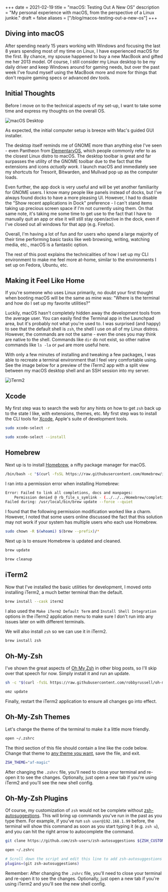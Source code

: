 +++
date = 2021-02-19
title = "macOS: Testing Out A New OS"
description = "My personal experience with macOS, from the perspective of a Linux junkie."
draft = false
aliases = ["/blog/macos-testing-out-a-new-os"]
+++

## Diving into macOS

After spending nearly 15 years working with Windows and focusing the last 8
years spending most of my time on Linux, I have experienced macOS for the first.
By chance, my spouse happened to buy a new MacBook and gifted me her 2013 model.
Of course, I still consider my Linux desktop to be my daily driver and keep
Windows around for gaming needs, but over the past week I've found myself using
the MacBook more and more for things that don't require gaming specs or advanced
dev tools.

## Initial Thoughts

Before I move on to the technical aspects of my set-up, I want to take some time
and express my thoughts on the overall OS.

![macOS Desktop](https://img.cleberg.io/blog/20210219-macos-testing-out-a-new-os/macos-desktop.png)

As expected, the initial computer setup is breeze with Mac's guided GUI
installer.

The desktop itself reminds me of GNOME more than anything else I've seen - even
Pantheon from [ElementaryOS](https://elementary.io/), which people commonly
refer to as the closest Linux distro to macOS. The desktop toolbar is great and
far surpasses the utility of the GNOME toolbar due to the fact that the
extensions and icons _actually work_. I launch macOS and immediately see my
shortcuts for Tresorit, Bitwarden, and Mullvad pop up as the computer loads.

Even further, the app dock is very useful and will be yet another familiarity
for GNOME users. I know many people like panels instead of docks, but I've
always found docks to have a more pleasing UI. However, I had to disable the
"Show recent applications in Dock" preference - I can't stand items taking up
precious screen space if I'm not currently using them. On that same note, it's
taking me some time to get use to the fact that I have to manually quit an app
or else it will still stay open/active in the dock, even if I've closed out all
windows for that app (e.g. Firefox).

Overall, I'm having a lot of fun and for users who spend a large majority of
their time performing basic tasks like web browsing, writing, watching media,
etc., macOS is a fantastic option.

The rest of this post explains the technicalities of how I set up my CLI
environment to make me feel more at-home, similar to the environments I set up
on Fedora, Ubuntu, etc.

## Making it Feel Like Home

If you're someone who uses Linux primarily, no doubt your first thought when
booting macOS will be the same as mine was: "Where is the terminal and how do I
set up my favorite utilities?"

Luckily, macOS hasn't completely hidden away the development tools from the
average user. You can easily find the Terminal app in the Launchpad area, but
it's probably not what you're used to. I was surprised (and happy) to see that
the default shell is `zsh`, the shell I use on all of my Linux distros. However,
the commands are not the same - even the ones you may think are native to the
shell. Commands like `dir` do not exist, so other native commands like `ls -la`
or `pwd` are more useful here.

With only a few minutes of installing and tweaking a few packages, I was able to
recreate a terminal environment that I feel very comfortable using. See the
image below for a preview of the iTerm2 app with a split view between my macOS
desktop shell and an SSH session into my server.

![iTerm2](https://img.cleberg.io/blog/20210219-macos-testing-out-a-new-os/iterm2.png)

## Xcode

My first step was to search the web for any hints on how to get `zsh` back up to
the state I like, with extensions, themes, etc. My first step was to install the
CLI tools for [Xcode](https://developer.apple.com/xcode/), Apple's suite of
development tools.

```bash
sudo xcode-select -r
```

```bash
sudo xcode-select --install
```

## Homebrew

Next up is to install [Homebrew](https://brew.sh), a nifty package manager for
macOS.

```bash
/bin/bash -c "$(curl -fsSL https://raw.githubusercontent.com/Homebrew/install/HEAD/install.sh)"
```

I ran into a permission error when installing Homebrew:

```bash
Error: Failed to link all completions, docs and manpages:
    Permission denied @ rb_file_s_symlink - (../../../Homebrew/completions/zsh/_brew, /usr/local/share/zsh/site-functions/_brew)
Failed during: /usr/local/bin/brew update --force --quiet
```

I found that the following permission modification worked like a charm. However,
I noted that some users online discussed the fact that this solution may not
work if your system has multiple users who each use Homebrew.

```bash
sudo chown -R $(whoami) $(brew --prefix)/*
```

Next up is to ensure Homebrew is updated and cleaned.

```bash
brew update
```

```bash
brew cleanup
```

## iTerm2

Now that I've installed the basic utilities for development, I moved onto
installing iTerm2, a much better terminal than the default.

```bash
brew install --cask iterm2
```

I also used the `Make iTerm2 Default Term` and `Install Shell Integration`
options in the iTerm2 application menu to make sure I don't run into any issues
later on with different terminals.

We will also install `zsh` so we can use it in iTerm2.

```bash
brew install zsh
```

## Oh-My-Zsh

I've shown the great aspects of [Oh My Zsh](https://ohmyz.sh) in other blog
posts, so I'll skip over that speech for now. Simply install it and run an
update.

```bash
sh -c "$(curl -fsSL https://raw.githubusercontent.com/robbyrussell/oh-my-zsh/master/tools/install.sh)"
```

```bash
omz update
```

Finally, restart the iTerm2 application to ensure all changes go into effect.

## Oh-My-Zsh Themes

Let's change the theme of the terminal to make it a little more friendly.

```bash
open ~/.zshrc
```

The third section of this file should contain a line like the code below. Change
that theme to
[any theme you want](https://github.com/ohmyzsh/ohmyzsh/wiki/Themes), save the
file, and exit.

```bash
ZSH_THEME="af-magic"
```

After changing the `.zshrc` file, you'll need to close your terminal and re-open
it to see the changes. Optionally, just open a new tab if you're using iTerm2
and you'll see the new shell config.

## Oh-My-Zsh Plugins

Of course, my customization of `zsh` would not be complete without
[zsh-autosuggestions](https://github.com/zsh-users/zsh-autosuggestions). This
will bring up commands you've run in the past as you type them. For example, if
you've run `ssh user@192.168.1.99` before, the terminal will show this command
as soon as you start typing it (e.g. `zsh u`), and you can hit the right arrow
to autocomplete the command.

```bash
git clone https://github.com/zsh-users/zsh-autosuggestions ${ZSH_CUSTOM:-~/.oh-my-zsh/custom}/plugins/zsh-autosuggestions
```

```bash
open ~/.zshrc
```

```bash
# Scroll down the script and edit this line to add zsh-autosuggestions
plugins=(git zsh-autosuggestions)
```

Remember: After changing the `.zshrc` file, you'll need to close your terminal
and re-open it to see the changes. Optionally, just open a new tab if you're
using iTerm2 and you'll see the new shell config.
